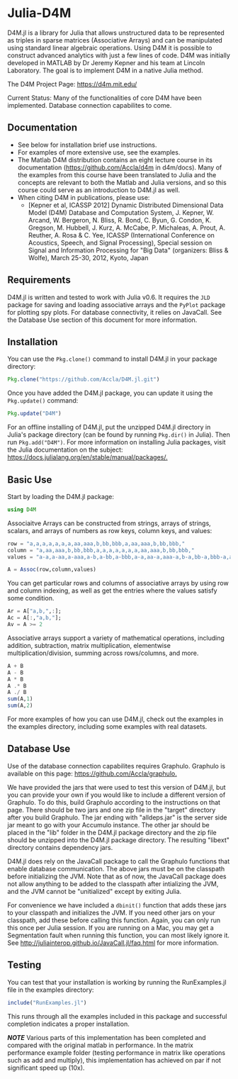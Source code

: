 # Julia-D4M

D4M.jl is a library for Julia that allows unstructured data to be represented as triples in sparse matrices (Associative Arrays) and can be manipulated using standard linear algebraic operations.
Using D4M it is possible to construct advanced analytics with just a few lines of code.
D4M was initially developed in MATLAB by Dr Jeremy Kepner and his team at Lincoln Laboratory. The goal is to implement D4M in a native Julia method.

The D4M Project Page: <https://d4m.mit.edu/>

Current Status: Many of the functionalities of core D4M have been implemented. Database connection capabilites to come.

## Documentation

- See below for installation brief use instructions.
- For examples of more extensive use, see the examples.
- The Matlab D4M distribution contains an eight lecture course in its documentation (<https://github.com/Accla/d4m> in d4m/docs). Many of the examples from this course have been translated to Julia and the concepts are relevant to both the Matlab and Julia versions, and so this course could serve as an introduction to D4M.jl as well.
- When citing D4M in publications, please use:
  - [Kepner et al, ICASSP 2012] Dynamic Distributed Dimensional Data Model (D4M) Database and Computation System, J. Kepner, W. Arcand, W. Bergeron, N. Bliss, R. Bond, C. Byun, G. Condon, K. Gregson, M. Hubbell, J. Kurz, A. McCabe, P. Michaleas, A. Prout, A. Reuther, A. Rosa & C. Yee, ICASSP (International Conference on Acoustics, Speech, and Signal Processing), Special session on Signal and Information Processing for "Big Data" (organizers: Bliss & Wolfe), March 25-30, 2012, Kyoto, Japan

## Requirements

D4M.jl is written and tested to work with Julia v0.6. It requires the `JLD` package for saving and loading associative arrays and the `PyPlot` package for plotting spy plots. For database connectivity, it relies on JavaCall. See the Database Use section of this document for more information.

## Installation

You can use the `Pkg.clone()` command to install D4M.jl in your package directory:

```julia
Pkg.clone("https://github.com/Accla/D4M.jl.git")
```

Once you have added the D4M.jl package, you can update it using the `Pkg.update()` command:

```julia
Pkg.update("D4M")
```

For an offline installing of D4M.jl, put the unzipped D4M.jl directory in Julia's package directory (can be found by running `Pkg.dir()` in Julia). Then run `Pkg.add("D4M")`.
For more information on installing Julia packages, visit the Julia documentation on the subject: <https://docs.julialang.org/en/stable/manual/packages/.>

## Basic Use

Start by loading the D4M.jl package:

```julia
using D4M
```

Associaitve Arrays can be constructed from strings, arrays of strings, scalars, and arrays of numbers as row keys, column keys, and values:

```julia
row = "a,a,a,a,a,a,a,aa,aaa,b,bb,bbb,a,aa,aaa,b,bb,bbb,"
column = "a,aa,aaa,b,bb,bbb,a,a,a,a,a,a,a,aa,aaa,b,bb,bbb,"
values = "a-a,a-aa,a-aaa,a-b,a-bb,a-bbb,a-a,aa-a,aaa-a,b-a,bb-a,bbb-a,a-a,aa-aa,aaa-aaa,b-b,bb-bb,bbb-bbb,"

A = Assoc(row,column,values)
```

You can get particular rows and columns of associative arrays by using row and column indexing, as well as get the entries where the values satisfy some condition.

```julia
Ar = A["a,b,",:];
Ac = A[:,"a,b,"];
Av = A >= 2
```

Associative arrays support a variety of mathematical operations, including addition, subtraction, matrix multiplication, elementwise multiplication/division, summing across rows/columns, and more.

```julia
A + B
A - B
A * B
A .* B
A ./ B
sum(A,1)
sum(A,2)
```

For more examples of how you can use D4M.jl, check out the examples in the examples directory, including some examples with real datasets.

## Database Use

Use of the database connection capabilites requires Graphulo. Graphulo is available on this page: <https://github.com/Accla/graphulo.>

We have provided the jars that were used to test this version of D4M.jl, but you can provide your own if you would like to include a different version of Graphulo. To do this, build Graphulo according to the instructions on that page. There should be two jars and one zip file in the "target" directory after you build Graphulo. The jar ending with "alldeps.jar" is the server side jar meant to go with your Accumulo instance. The other jar should be placed in the "lib" folder in the D4M.jl package directory and the zip file should be unzipped into the D4M.jl package directory. The resulting "libext" directory contains dependency jars.

D4M.jl does rely on the JavaCall package to call the Graphulo functions that enable database communication. The above jars must be on the classpath before initializing the JVM. Note that as of now, the JavaCall package does not allow anything to be added to the classpath after intializing the JVM, and the JVM cannot be "unitialized" except by exiting Julia.

For convenience we have included a `dbinit()` function that adds these jars to your classpath and initializes the JVM. If you need other jars on your classpath, add these before calling this function. Again, you can only run this once per Julia session. If you are running on a Mac, you may get a Segmentation fault when running this function, you can most likely ignore it. See <http://juliainterop.github.io/JavaCall.jl/faq.html> for more information.

## Testing

You can test that your installation is working by running the RunExamples.jl file in the examples directory:

```julia
include("RunExamples.jl")
```

This runs through all the examples included in this package and successful completion indicates a proper installation.

***NOTE***
Various parts of this implementation has been completed and compared with the original matlab in performance.  In the matrix performance example folder (testing performance in matrix like operations such as add and multiply), this implementation has achieved on par if not significant speed up (10x).
